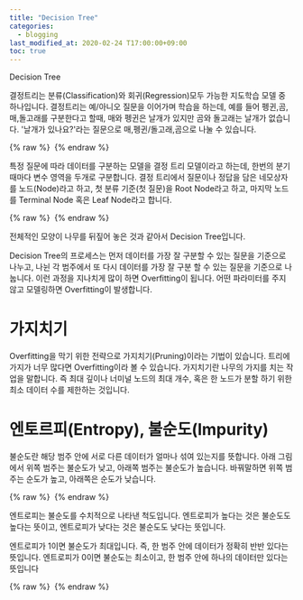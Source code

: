 ```yaml
---
title: "Decision Tree"
categories: 
  - blogging
last_modified_at: 2020-02-24 T17:00:00+09:00
toc: true
---
```


Decision Tree

결정트리는 분류(Classification)와 회귀(Regression)모두 가능한 지도학습 모델 중 하나입니다.
결정트리는 예/아니오 질문을 이어가며 학습을 하는데,
예를 들어 펭귄,곰,매,돌고래를 구분한다고 할때,
매와 펭귄은 날개가 있지만 곰와 돌고래는 날개가 없습니다.
'날개가 있나요?'라는 질문으로 매,펭귄/돌고래,곰으로 나눌 수 있습니다.




{% raw %} <img src="https://qkrdbstn15.github.io/assets/img/d.png" alt=""> {% endraw %}



특정 질문에 따라 데이터를 구분하는 모델을 결정 트리 모델이라고 하는데,
한번의 분기 때마다 변수 영역을 두개로 구분합니다.
결정 트리에서 질문이나 정답을 담은 네모상자를 노드(Node)라고 하고,
첫 분류 기준(첫 질문)을 Root Node라고 하고, 마지막 노드를 Terminal Node 혹은 Leaf Node라고 합니다.



{% raw %} <img src="https://qkrdbstn15.github.io/assets/img/dt.png" alt=""> {% endraw %}



전체적인 모양이 나무를 뒤짚어 놓은 것과 같아서 Decision Tree입니다.


Decision Tree의 프로세스는 먼저 데이터를 가장 잘 구분할 수 있는 질문을 기준으로 나누고,
나뉜 각 범주에서 또 다시 데이터를 가장 잘 구분 할 수 있는 질문을 기준으로 나눕니다.
이런 과정을 지나치게 많이 하면 Overfitting이 됩니다.
어떤 파라미터를 주지 않고 모델링하면 Overfitting이 발생합니다.



# 가지치기

Overfitting을 막기 위한 전략으로 가지치기(Pruning)이라는 기법이 있습니다.
트리에 가지가 너무 많다면 Overfitting이라 볼 수 있습니다.
가지치기란 나무의 가지를 치는 작업을 말합니다.
즉 최대 깊이나 너미널 노드의 최대 개수, 혹은 한 노드가 분할 하기 위한 최소 데이터 수를 제한하는 것입니다.

# 엔토르피(Entropy), 불순도(Impurity)


불순도란 해당 범주 안에 서로 다른 데이터가 얼마나 섞여 있는지를 뜻합니다.
아래 그림에서 위쪽 범주는 불순도가 낮고, 아래쪽 범주는 불순도가 높습니다.
바꿔말하면 위쪽 범주는 순도가 높고, 아래쪽은 순도가 낮습니다.



{% raw %} <img src="https://qkrdbstn15.github.io/assets/img/e.png" alt=""> {% endraw %}



엔트로피는 불순도를 수치적으로 나타낸 척도입니다.
엔트로피가 높다는 것은 불순도도 높다는 뜻이고,
엔트로피가 낮다는 것은 불순도도 낮다는 뜻입니다.

엔트로피가 1이면 불순도가 최대입니다.
즉, 한 범주 안에 데이터가 정확히 반반 있다는 뜻입니다.
엔트로피가 0이면 불순도는 최소이고, 한 범주 안에 하나의 데이터만 있다는 뜻입니다



{% raw %} <img src="https://qkrdbstn15.github.io/assets/img/entropy.png" alt=""> {% endraw %}






